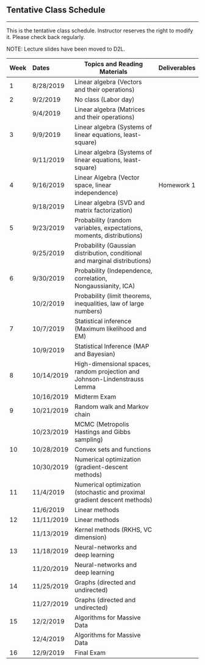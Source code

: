 ## Tentative Class Schedule
---
 This is the tentative class schedule. Instructor reserves the right to modify it. Please check back regularly. 
 
 NOTE: Lecture slides have been moved to D2L. 

| Week |    Dates   |    Topics and Reading Materials                |     Deliverables     |
|------|:-----------|------------------------------------------------|----------------------|
| 1  | 8/28/2019  | Linear algebra (Vectors and their operations)  |                    |
| 2  | 9/2/2019   |     No class (Labor day)                       |                    | 
|    | 9/4/2019   | Linear algebra (Matrices and their operations) |                    |
| 3  | 9/9/2019   | Linear algebra (Systems of linear equations, least-square)   |  |
|    | 9/11/2019  | Linear algebra (Systems of linear equations, least-square)  |                    | 
| 4  | 9/16/2019  | Linear Algebra (Vector space, linear independence) |  Homework 1  |
|    | 9/18/2019  | Linear algebra (SVD and matrix factorization) |  | 
| 5  | 9/23/2019  | Probability (random variables, expectations, moments, distributions) |  |
|    | 9/25/2019  | Probability (Gaussian distribution, conditional and marginal distributions) |  |
| 6  | 9/30/2019  | Probability (Independence, correlation, Nongaussianity, ICA) | |
|    | 10/2/2019  | Probability (limit theorems, inequalities, law of large numbers) | |
| 7  | 10/7/2019  | Statistical inference (Maximum likelihood and EM) | |
|    | 10/9/2019  | Statistical Inference (MAP and Bayesian) | |
| 8  | 10/14/2019 | High-dimensional spaces, random projection and Johnson-Lindenstrauss Lemma   |  | 
|    | 10/16/2019 | Midterm Exam |  |
| 9  | 10/21/2019 | Random walk and Markov chain | |
|    | 10/23/2019 | MCMC (Metropolis Hastings and Gibbs sampling) | |
| 10 | 10/28/2019 | Convex sets and functions | |
|    | 10/30/2019 | Numerical optimization (gradient-descent methods) | |
| 11 | 11/4/2019  | Numerical optimization (stochastic and proximal gradient descent methods) | |
|    | 11/6/2019  | Linear methods | |
| 12 | 11/11/2019 | Linear methods | |
|    | 11/13/2019 | Kernel methods (RKHS, VC dimension) | |
| 13 | 11/18/2019 | Neural-networks and deep learning | |
|    | 11/20/2019 | Neural-networks and deep learning | |
| 14 | 11/25/2019 | Graphs (directed and undirected)| |
|    | 11/27/2019 | Graphs (directed and undirected)  | | 
| 15 | 12/2/2019  | Algorithms for Massive Data   | |
|    | 12/4/2019  | Algorithms for Massive Data | |
| 16 | 12/9/2019  | Final Exam | |
